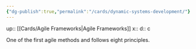 ```yaml
---
{"dg-publish":true,"permalink":"/cards/dynamic-systems-development/"}
---
```


up:: [[Cards/Agile Frameworks\|Agile Frameworks]] 
x:: 
d:: c

One of the first agile methods and follows eight principles.